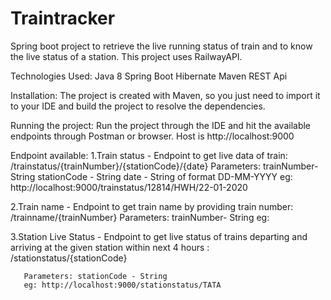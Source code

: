 # Traintracker

Spring boot project to retrieve the live running status of train and to know the live status of a station.
This project uses RailwayAPI.

Technologies Used:
Java 8
Spring Boot
Hibernate
Maven
REST Api

Installation:
The project is created with Maven, so you just need to import it to your IDE and build the project to resolve the dependencies.

Running the project:
Run the project through the IDE and hit the available endpoints through Postman or browser. Host is http://localhost:9000

Endpoint available:
1.Train status - Endpoint to get live data of train: /trainstatus/{trainNumber}/{stationCode}/{date}
    Parameters: trainNumber- String
                 stationCode - String
                 date - String of format DD-MM-YYYY
     eg: http://localhost:9000/trainstatus/12814/HWH/22-01-2020
  
2.Train name - Endpoint to get train name by providing train number: /trainname/{trainNumber}
    Parameters: trainNumber- String
    eg: 
 
3.Station Live Status -  Endpoint to get live status of trains departing and arriving at the given station within next 4 hours : /stationstatus/{stationCode}
      
       Parameters: stationCode - String
       eg: http://localhost:9000/stationstatus/TATA
                          








